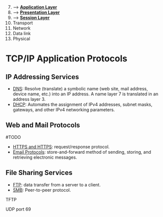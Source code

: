 7. --> **[Application Layer](Application.md)**
6. --> **[Presentation Layer](Presentation%20Layer.md)**
5. --> **[Session Layer](Session%20Layer.md)**
4. Transport
3. Network
2. Data link
1. Physical

# TCP/IP Application Protocols

## IP Addressing Services

- [DNS](Domain%20Name%20System.md): Resolve (translate) a symbolic name (web site, mail address, device name, etc.) into an IP address. A name layer 7 is translated in an address layer 3.
- [DHCP](Dynamic%20Host%20Configuration%20Protocol.md): Automates the assignment of IPv4 addresses, subnet masks, gateways, and other IPv4 networking parameters.

## Web and Mail Protocols

#TODO

- [HTTPS and HTTPS](Hypertext%20Transfer%20Protocol%20(Secure).md): request/response protocol.
- [Email Protocols](Email%20Protocols.md): store-and-forward method of sending, storing, and retrieving electronic messages.

## File Sharing Services

- [FTP](File%20Transfer%20Protocol.md): data transfer from a server to a client.
- [SMB](Server%20Message%20Block.md): Peer-to-peer protocol.

TFTP

UDP port 69